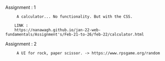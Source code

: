 
Assignment : 1 

         A calculator... No functionality. But with the CSS. 
         
        LINK : 
        https://nanawagh.github.io/jan-22-web-fundamentals/Assignment's/Feb-21-to-26/feb-22/calculator.html

Assignment : 2
 
         A UI for rock, paper scissor. -> https://www.rpsgame.org/random
